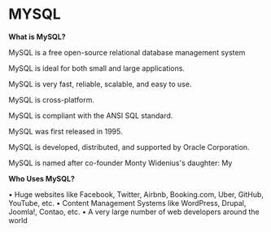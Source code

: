 # MYSQL

**What is MySQL?**

MySQL is a free open-source relational database management system

MySQL is ideal for both small and large applications.

MySQL is very fast, reliable, scalable, and easy to use.

MySQL is cross-platform.

MySQL is compliant with the ANSI SQL standard.

MySQL was first released in 1995.

MySQL is developed, distributed, and supported by Oracle Corporation.

MySQL is named after co-founder Monty Widenius's daughter: My


**Who Uses MySQL?**

•	Huge websites like Facebook, Twitter, Airbnb, Booking.com, Uber, GitHub, YouTube, etc.
•	Content Management Systems like WordPress, Drupal, Joomla!, Contao, etc.
•	A very large number of web developers around the world

